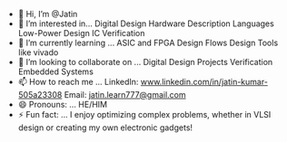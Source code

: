 - 👋 Hi, I’m @Jatin
- 👀 I’m interested in...
                    Digital Design
                    Hardware Description Languages
                    Low-Power Design
                    IC Verification
- 🌱 I’m currently learning ...
                    ASIC and FPGA Design Flows
                    Design Tools like vivado
- 💞️ I’m looking to collaborate on ...
                    Digital Design Projects
                    Verification
                    Embedded Systems
- 📫 How to reach me ...
                    LinkedIn: www.linkedin.com/in/jatin-kumar-505a23308
                    Email: jatin.learn777@gmail.com
- 😄 Pronouns: ...
                    HE/HIM
- ⚡ Fun fact: ...
                   I enjoy optimizing complex problems, whether in VLSI design or creating my own electronic gadgets!

